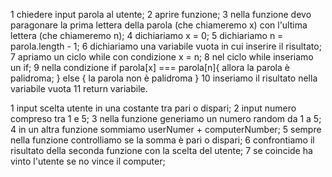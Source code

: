 <!-- Palidroma
Chiedere all’utente di inserire una parola
Creare una funzione per capire se la parola inserita è palindroma -->

1 chiedere input parola al utente;
2 aprire funzione;
3 nella funzione devo paragonare la prima lettera della parola (che chiameremo x) con l'ultima lettera (che chiameremo n);
4 dichiariamo x = 0;
5 dichiariamo n = parola.length - 1;
6 dichiariamo una variabile vuota in cui inserire il risultato;
7 apriamo un ciclo while con condizione x = n;
8 nel ciclo while inseriamo un if;
9 nella condizione if parola[x] === parola[n]{
    allora la parola è palidroma;
} else {
    la parola non è palidroma
} 
10 inseriamo il risultato nella variabile vuota
11 return variabile. 


<!-- Pari e Dispari
L’utente sceglie pari o dispari e inserisce un numero da 1 a 5.
Generiamo un numero random (sempre da 1 a 5) per il computer (usando una funzione).
Sommiamo i due numeri Stabiliamo se la somma dei due numeri è pari o dispari (usando una funzione)
Dichiariamo chi ha vinto.
Consigli del giorno
Scriviamo sempre in italiano i passaggi che vogliamo fare
Scriviamo sempre solo un pezzetto di codice alla volta, se funziona allora andiamo avanti. -->

1 input scelta utente in una costante tra pari o dispari;
2 input numero compreso tra 1 e 5;
3 nella funzione generiamo un numero random da 1 a 5;
4 in un altra funzione sommiamo userNumer + computerNumber;
5 sempre nella funzione controlliamo se la somma è pari o dispari;
6 confrontiamo il risultato della seconda funzione con la scelta del utente;
7 se coincide ha vinto l'utente se no vince il  computer;
